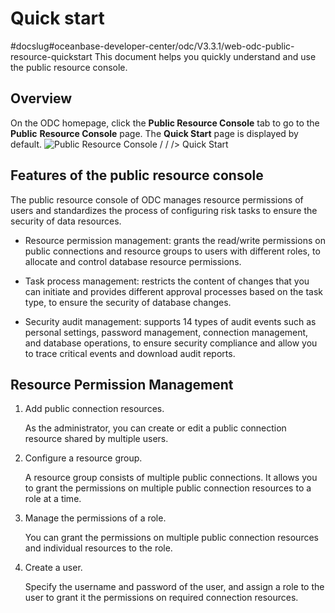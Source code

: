Quick start 
================================
#docslug#oceanbase-developer-center/odc/V3.3.1/web-odc-public-resource-quickstart
This document helps you quickly understand and use the public resource console. 

Overview 
-----------------------------

On the ODC homepage, click the **Public Resource Console** tab to go to the **Public** **Resource Console** page. The **Quick Start** page is displayed by default. ![Public Resource Console / / /> Quick Start](https://help-static-aliyun-doc.aliyuncs.com/assets/img/en-US/1303511561/p411751.png)

Features of the public resource console 
------------------------------------------------------------

The public resource console of ODC manages resource permissions of users and standardizes the process of configuring risk tasks to ensure the security of data resources. 

* Resource permission management: grants the read/write permissions on public connections and resource groups to users with different roles, to allocate and control database resource permissions.

  

* Task process management: restricts the content of changes that you can initiate and provides different approval processes based on the task type, to ensure the security of database changes.

  

* Security audit management: supports 14 types of audit events such as personal settings, password management, connection management, and database operations, to ensure security compliance and allow you to trace critical events and download audit reports.

  




Resource Permission Management 
---------------------------------------------------

1. Add public connection resources. 

   As the administrator, you can create or edit a public connection resource shared by multiple users.
   

2. Configure a resource group. 

   A resource group consists of multiple public connections. It allows you to grant the permissions on multiple public connection resources to a role at a time.
   

3. Manage the permissions of a role. 

   You can grant the permissions on multiple public connection resources and individual resources to the role.
   

4. Create a user. 

   Specify the username and password of the user, and assign a role to the user to grant it the permissions on required connection resources.
   



